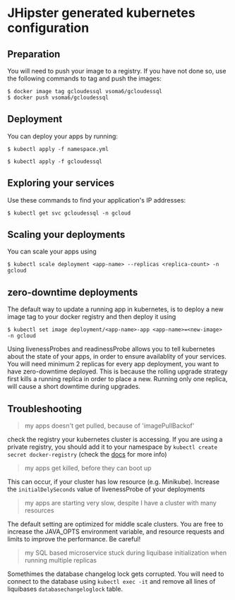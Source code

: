 # JHipster generated kubernetes configuration

## Preparation

You will need to push your image to a registry. If you have not done so, use the following commands to tag and push the images:

```
$ docker image tag gcloudessql vsoma6/gcloudessql
$ docker push vsoma6/gcloudessql
```

## Deployment

You can deploy your apps by running:

```
$ kubectl apply -f namespace.yml

$ kubectl apply -f gcloudessql
```

## Exploring your services


Use these commands to find your application's IP addresses:

```
$ kubectl get svc gcloudessql -n gcloud
```

## Scaling your deployments

You can scale your apps using 

```
$ kubectl scale deployment <app-name> --replicas <replica-count> -n gcloud
```

## zero-downtime deployments

The default way to update a running app in kubernetes, is to deploy a new image tag to your docker registry and then deploy it using

```
$ kubectl set image deployment/<app-name>-app <app-name>=<new-image>  -n gcloud
```

Using livenessProbes and readinessProbe allows you to tell kubernetes about the state of your apps, in order to ensure availablity of your services. You will need minimum 2 replicas for every app deployment, you want to have zero-downtime deployed. This is because the rolling upgrade strategy first kills a running replica in order to place a new. Running only one replica, will cause a short downtime during upgrades.



## Troubleshooting

> my apps doesn't get pulled, because of 'imagePullBackof'

check the registry your kubernetes cluster is accessing. If you are using a private registry, you should add it to your namespace by `kubectl create secret docker-registry` (check the [docs](https://kubernetes.io/docs/tasks/configure-pod-container/pull-image-private-registry/) for more info)

> my apps get killed, before they can boot up

This can occur, if your cluster has low resource (e.g. Minikube). Increase the `initialDelySeconds` value of livenessProbe of your deployments

> my apps are starting very slow, despite I have a cluster with many resources

The default setting are optimized for middle scale clusters. You are free to increase the JAVA_OPTS environment variable, and resource requests and limits to improve the performance. Be careful!


> my SQL based microservice stuck during liquibase initialization when running multiple replicas

Somethimes the database changelog lock gets corrupted. You will need to connect to the database using `kubectl exec -it` and remove all lines of liquibases `databasechangeloglock` table.
